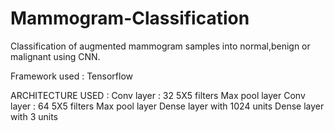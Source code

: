 # Mammogram-Classification
Classification of augmented mammogram samples into normal,benign or malignant using CNN. 

Framework used : Tensorflow

ARCHITECTURE USED :
  Conv layer : 32 5X5 filters
  Max pool layer
  Conv layer : 64 5X5 filters
  Max pool layer
  Dense layer with 1024 units
  Dense layer with 3 units

